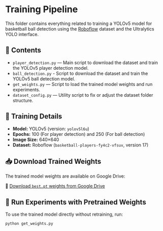 # Training Pipeline

This folder contains everything related to training a YOLOv5 model for basketball ball detection using the [Roboflow](https://roboflow.com/) dataset and the Ultralytics YOLO interface.

## 📂 Contents

- `player_detection.py` — Main script to download the dataset and train the YOLOv5 player detection model.
- `ball_detection.py` - Script to download the dataset and train the YOLOv5 ball detection model.
- `get_weights.py` — Script to load the trained model weights and run experiments.
- `dataset_config.py` — Utility script to fix or adjust the dataset folder structure.

## 🎯 Training Details

- **Model:** YOLOv5 (version: `yolov5l6u`)
- **Epochs:** 100 (For player detection) and 250 (For ball detection)
- **Image Size:** 640×640
- **Dataset:** Roboflow (`basketball-players-fy4c2-vfsuv`, version 17)

## 📥 Download Trained Weights

The trained model weights are available on Google Drive:

🔗 [Download `best.pt` weights from Google Drive]([https://drive.google.com/file/d/1Sfwdwpf_6tFIF3rjUyVJ1z_wQaD68bv0/view?usp=sharing])


## 🧪 Run Experiments with Pretrained Weights

To use the trained model directly without retraining, run:

```bash
python get_weights.py
```
